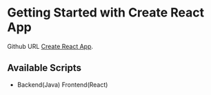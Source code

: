 # Getting Started with Create React App

Github URL [Create React App](https://github.com/facebook/create-react-app).

## Available Scripts

- Backend(Java) Frontend(React)

